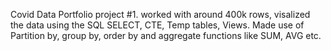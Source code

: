 Covid Data Portfolio project #1. worked with around 400k rows, visalized the data using the SQL SELECT, CTE, Temp tables, Views. Made use of Partition by, group by, order by and aggregate functions like SUM, AVG etc.
